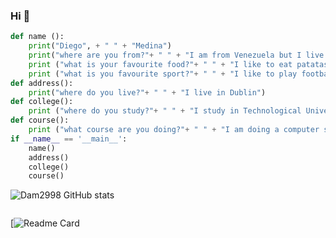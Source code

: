 ### Hi  👋
```python 
def name ():
    print("Diego", + " " + "Medina")
    print("where are you from?"+ " " + "I am from Venezuela but I live in the ireland")
    print ("what is your favourite food?"+ " " + "I like to eat patatas bravas")
    print ("what is you favourite sport?"+ " " + "I like to play football")
def address():
    print("where do you live?"+ " " + "I live in Dublin")
def college():
    print ("where do you study?"+ " " + "I study in Technological University Dublin")
def course():
    print ("what course are you doing?"+ " " + "I am doing a computer science course" + " " + "in the Cloud Computing")
if __name__ == '__main__':
    name()
    address()
    college()
    course()
```

![Dam2998 GitHub stats](https://github-readme-stats.vercel.app/api?username=Dm2998&theme=radical&show_icons=true)
```
```
[![Readme Card](https://github-readme-stats.vercel.app/api/pin/?username=Dm2998&repo=github-readme-stats)




<!--
**Dm2998/Dm2998** is a ✨ _special_ ✨ repository because its `README.md` (this file) appears on your GitHub profile.
